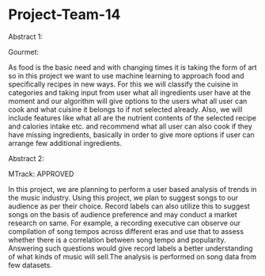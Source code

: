 # Project-Team-14

Abstract 1:


Gourmet:

As food is the basic need and with changing times it is taking the form of art so in this project we want to use machine learning to approach food and specifically recipes in new ways. For this we will classify the cuisine in categories and taking input from user what all ingredients user have at the moment and our algorithm will give options to the users what all user can cook and what cuisine it belongs to if not selected already. Also, we will include features like what all are the nutrient contents of the selected recipe and calories intake etc. and recommend what all user can also cook if they have missing ingredients, basically in order to give more options if user can arrange few additional ingredients.



Abstract 2:


MTrack: APPROVED

In this project, we are planning to perform a user based analysis of trends in the music industry. Using this project, we plan to suggest songs to our audience as per their choice. Record labels can also utilize this to suggest songs on the basis of audience preference and may conduct a market research on same. For example, a recording executive can observe our compilation of song tempos across different eras and use that to assess whether there is a correlation between song tempo and popularity. Answering such questions would give record labels a better understanding of what kinds of music will sell.The analysis is performed on song data from few datasets.


